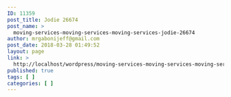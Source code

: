 ```yaml
---
ID: 11359
post_title: Jodie 26674
post_name: >
  moving-services-moving-services-moving-services-jodie-26674
author: mrgabonijeff@gmail.com
post_date: 2018-03-28 01:49:52
layout: page
link: >
  http://localhost/wordpress/moving-services-moving-services-moving-services-jodie-26674/
published: true
tags: [ ]
categories: [ ]
---
```


